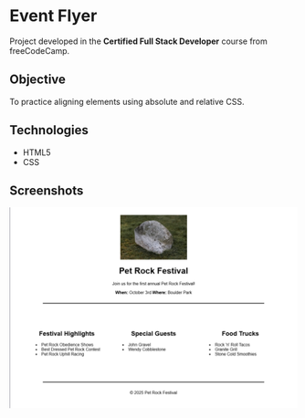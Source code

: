 # Event Flyer

Project developed in the **Certified Full Stack Developer** course from freeCodeCamp.

## Objective
To practice aligning elements using absolute and relative CSS.

## Technologies
- HTML5
- CSS

## Screenshots
![Project screenshot](screenshots/event_flyer.png)